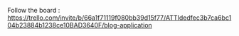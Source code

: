 Follow the board : https://trello.com/invite/b/66a1f71119f080bb39d15f77/ATTIdedfec3b7ca6bc104b23884b1238ce10BAD3640F/blog-application
